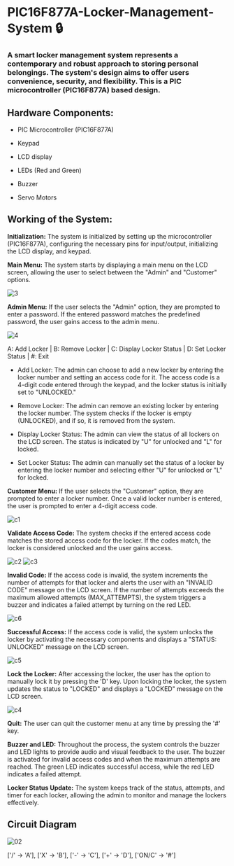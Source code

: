 # PIC16F877A-Locker-Management-System :lock:

### A smart locker management system represents a contemporary and robust approach to storing personal belongings. The system's design aims to offer users convenience, security, and flexibility. This is a PIC microcontroller (PIC16F877A) based design.

## Hardware Components:

+ PIC Microcontroller (PIC16F877A)

+ Keypad

+ LCD display

+ LEDs (Red and Green)

+ Buzzer

+ Servo Motors

## Working of the System:

**Initialization:** The system is initialized by setting up the microcontroller (PIC16F877A), configuring the necessary pins for input/output, initializing the LCD display, and keypad.

**Main Menu:** The system starts by displaying a main menu on the LCD screen, allowing the user to select between the "Admin" and "Customer" options.

![3](https://github.com/Madhusankha/PIC16F877A-Locker-Management-System/assets/42806288/fc75365a-dc95-43cf-ae6d-586d4889fc3f)

**Admin Menu:** If the user selects the "Admin" option, they are prompted to enter a password. If the entered password matches the predefined password, the user gains access to the admin menu.


![4](https://github.com/Madhusankha/PIC16F877A-Locker-Management-System/assets/42806288/0c85a358-07f0-463d-a631-587b34be6e04)

A: Add Locker | B: Remove Locker | C: Display Locker Status | D: Set Locker Status | #: Exit

+ Add Locker: The admin can choose to add a new locker by entering the locker number and setting an access code for it. The access code is a 4-digit code entered through the keypad, and the locker status is initially set to "UNLOCKED."

+ Remove Locker: The admin can remove an existing locker by entering the locker number. The system checks if the locker is empty (UNLOCKED), and if so, it is removed from the system.

+ Display Locker Status: The admin can view the status of all lockers on the LCD screen. The status is indicated by "U" for unlocked and "L" for locked.

+ Set Locker Status: The admin can manually set the status of a locker by entering the locker number and selecting either "U" for unlocked or "L" for locked.

**Customer Menu:** If the user selects the "Customer" option, they are prompted to enter a locker number. Once a valid locker number is entered, the user is prompted to enter a 4-digit access code.

![c1](https://github.com/Madhusankha/PIC16F877A-Locker-Management-System/assets/42806288/a28badc3-28b3-46fe-9ee9-3631ad951ad3) 

**Validate Access Code:** The system checks if the entered access code matches the stored access code for the locker. If the codes match, the locker is considered unlocked and the user gains access.

![c2](https://github.com/Madhusankha/PIC16F877A-Locker-Management-System/assets/42806288/f26a7481-159a-4e4d-8b6e-ffae8ae39f6e) ![c3](https://github.com/Madhusankha/PIC16F877A-Locker-Management-System/assets/42806288/e695b15c-5d2a-4907-a08d-9eef6e16a88a)

**Invalid Code:** If the access code is invalid, the system increments the number of attempts for that locker and alerts the user with an "INVALID CODE" message on the LCD screen. If the number of attempts exceeds the maximum allowed attempts (MAX_ATTEMPTS), the system triggers a buzzer and indicates a failed attempt by turning on the red LED.

![c6](https://github.com/Madhusankha/PIC16F877A-Locker-Management-System/assets/42806288/1ad9c1dc-32e6-43bc-8022-a450622ea467)

**Successful Access:** If the access code is valid, the system unlocks the locker by activating the necessary components and displays a "STATUS: UNLOCKED" message on the LCD screen.

![c5](https://github.com/Madhusankha/PIC16F877A-Locker-Management-System/assets/42806288/e0536f64-85ee-480b-9bc7-ca2b0058f2f0)

**Lock the Locker:** After accessing the locker, the user has the option to manually lock it by pressing the 'D' key. Upon locking the locker, the system updates the status to "LOCKED" and displays a "LOCKED" message on the LCD screen.

![c4](https://github.com/Madhusankha/PIC16F877A-Locker-Management-System/assets/42806288/112b1b40-af1d-40dc-b951-0a8aeb53eb57)

**Quit:** The user can quit the customer menu at any time by pressing the '#' key.

**Buzzer and LED:** Throughout the process, the system controls the buzzer and LED lights to provide audio and visual feedback to the user. The buzzer is activated for invalid access codes and when the maximum attempts are reached. The green LED indicates successful access, while the red LED indicates a failed attempt.

**Locker Status Update:** The system keeps track of the status, attempts, and timer for each locker, allowing the admin to monitor and manage the lockers effectively.


## Circuit Diagram

![02](https://github.com/Madhusankha/PIC16F877A-Locker-Management-System/assets/42806288/0d79e291-726e-4cfe-be96-fee638072e0a)

['/' -> 'A'],
['X' -> 'B'], 
['-' -> 'C'], 
['+' -> 'D'], 
['ON/C' -> '#']



